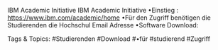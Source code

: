 IBM Academic Initiative
IBM Academic Initiative
•Einstieg : https://www.ibm.com/academic/home
•Für den Zugriff benötigen die Studierenden die Hochschul Email Adresse
•Software Download: 

   Tags & Topics:
   #Studierenden
   #Download
   #•für
   #studierend
   #Zugriff